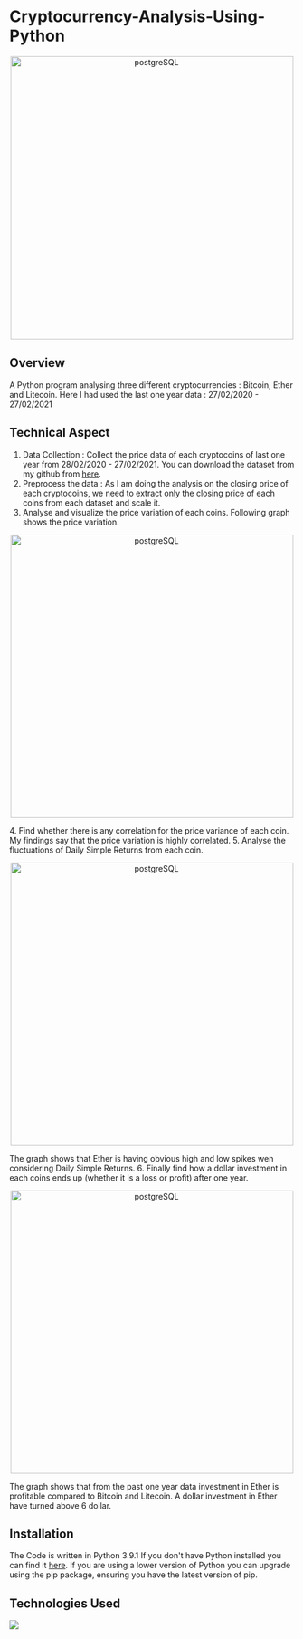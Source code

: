 # Cryptocurrency-Analysis-Using-Python

<p align="center">
<img width="500" alt="postgreSQL" src="https://user-images.githubusercontent.com/37532698/109412174-e1dcf200-79bf-11eb-9df8-548648001d8d.jpg"></p>

## Overview
A Python program analysing three different cryptocurrencies : Bitcoin, Ether and Litecoin. Here I had used the last one year data : 27/02/2020 - 27/02/2021


## Technical Aspect

1. Data Collection : Collect the price data of each cryptocoins of last one year from 28/02/2020 - 27/02/2021. You can download the dataset from my github from [here](https://github.com/mpfouziya/Cryptocurrency-Analysis-Using-Python/tree/main/dataset). 
2. Preprocess the data : As I am doing the analysis on the closing price of each cryptocoins, we need to extract only the closing price of each coins from each dataset and scale it.
3. Analyse and visualize the price variation of each coins. Following graph shows the price variation.
<p align="center">
<img width="500" alt="postgreSQL" src="https://user-images.githubusercontent.com/37532698/109411578-907f3380-79bc-11eb-8bd5-b5188a43ee1e.jpg"></p>
4. Find whether there is any correlation for the price variance of each coin. My findings say that the price variation is highly correlated.
5. Analyse the fluctuations of Daily Simple Returns from each coin.
 <p align="center">
<img width="500" alt="postgreSQL" src="https://user-images.githubusercontent.com/37532698/109411791-eb655a80-79bd-11eb-9de9-ad531b2b5f2e.jpg"></p>
The graph shows that Ether is having obvious high and low spikes wen considering Daily Simple Returns.
6. Finally find how a dollar investment in each coins ends up (whether it is a loss or profit) after one year.
<p align="center">
<img width="500" alt="postgreSQL" src="https://user-images.githubusercontent.com/37532698/109411800-f5875900-79bd-11eb-8a16-6fd013a74dda.jpg"></p>
The graph shows that from the past one year data investment in Ether is profitable compared to Bitcoin and Litecoin. A dollar investment in Ether have turned above 6 dollar.
    

## Installation
The Code is written in Python 3.9.1 If you don't have Python installed you can find it [here](https://www.python.org/downloads/). If you are using a lower version of Python you can upgrade using the pip package, ensuring you have the latest version of pip. 

## Technologies Used

![](https://forthebadge.com/images/badges/made-with-python.svg)

 



